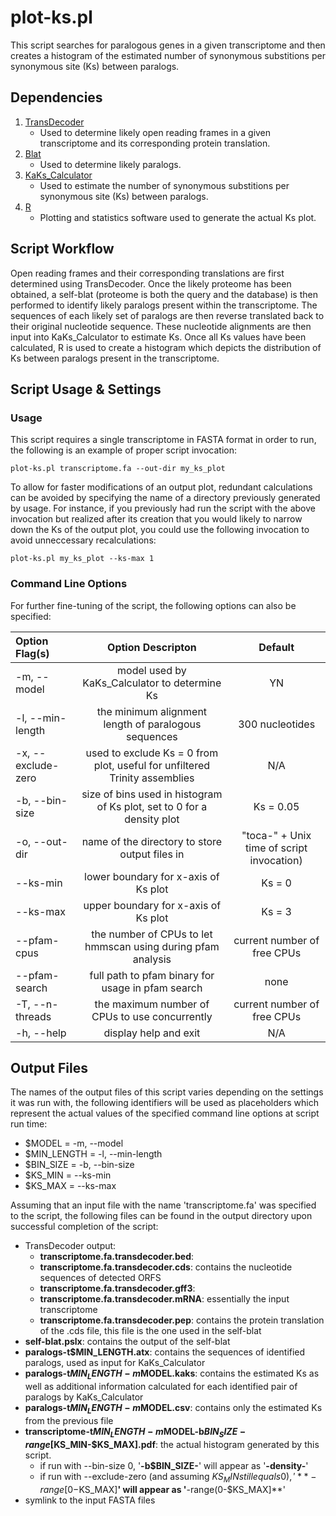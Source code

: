 # plot-ks.pl
This script searches for paralogous genes in a given transcriptome and then creates a histogram of the estimated number of synonymous substitions per synonymous site (Ks) between paralogs.

## Dependencies
1. [TransDecoder](http://sourceforge.net/projects/transdecoder/files/OLDER/TransDecoder_r20140704.tar.gz/download)
	* Used to determine likely open reading frames in a given transcriptome and its corresponding protein translation.
2. [Blat](http://hgdownload.cse.ucsc.edu/admin/exe/)
	* Used to determine likely paralogs.
3. [KaKs_Calculator](https://code.google.com/p/kaks-calculator/downloads/list)
	* Used to estimate the number of synonymous substitions per synonymous site (Ks) between paralogs.
4. [R](http://cran.r-project.org/mirrors.html)
	* Plotting and statistics software used to generate the actual Ks plot.

## Script Workflow
Open reading frames and their corresponding translations are first determined using TransDecoder. Once the likely proteome has been obtained, a self-blat (proteome is both the query and the database) is then performed to identify likely paralogs present within the transcriptome. The sequences of each likely set of paralogs are then reverse translated back to their original nucleotide sequence. These nucleotide alignments are then input into KaKs_Calculator to estimate Ks. Once all Ks values have been calculated, R is used to create a histogram which depicts the distribution of Ks between paralogs present in the transcriptome.

## Script Usage & Settings
### Usage
This script requires a single transcriptome in FASTA format in order to run, the following is an example of proper script invocation:

```
plot-ks.pl transcriptome.fa --out-dir my_ks_plot
```

To allow for faster modifications of an output plot, redundant calculations can be avoided by specifying the name of a directory previously generated by usage. For instance, if you previously had run the script with the above invocation but realized after its creation that you would likely to narrow down the Ks of the output plot, you could use the following invocation to avoid unneccessary recalculations:

```
plot-ks.pl my_ks_plot --ks-max 1
```

### Command Line Options
For further fine-tuning of the script, the following options can also be specified:

| Option Flag(s)             | Option Descripton                                                                                     | Default |
|:---------------------------|:-----------------------------------------------------------------------------------------------------:|:-------:|
| -m, --model | model used by KaKs_Calculator to determine Ks | YN |
| -l, --min-length | the minimum alignment length of paralogous sequences | 300 nucleotides |
| -x, --exclude-zero | used to exclude Ks = 0 from plot, useful for unfiltered Trinity assemblies | N/A |
| -b, --bin-size | size of bins used in histogram of Ks plot, set to 0 for a density plot | Ks = 0.05 |
| -o, --out-dir | name of the directory to store output files in | "toca-" + Unix time of script invocation) |
| --ks-min | lower boundary for x-axis of Ks plot | Ks = 0 |
| --ks-max | upper boundary for x-axis of Ks plot | Ks = 3 |
| --pfam-cpus | the number of CPUs to let hmmscan using during pfam analysis | current number of free CPUs |
| --pfam-search | full path to pfam binary for usage in pfam search | none |
| -T, --n-threads | the maximum number of CPUs to use concurrently | current number of free CPUs |
| -h, --help | display help and exit | N/A |

## Output Files
The names of the output files of this script varies depending on the settings it was run with, the following identifiers will be used as placeholders which represent the actual values of the specified command line options at script run time:
* $MODEL      = -m, --model
* $MIN_LENGTH = -l, --min-length
* $BIN_SIZE   = -b, --bin-size
* $KS_MIN     = --ks-min
* $KS_MAX     = --ks-max

Assuming that an input file with the name 'transcriptome.fa' was specified to the script, the following files can be found in the output directory upon successful completion of the script:

* TransDecoder output:
	* **transcriptome.fa.transdecoder.bed**: 
	* **transcriptome.fa.transdecoder.cds**: contains the nucleotide sequences of detected ORFS
	* **transcriptome.fa.transdecoder.gff3**: 
	* **transcriptome.fa.transdecoder.mRNA**: essentially the input transcriptome
	* **transcriptome.fa.transdecoder.pep**: contains the protein translation of the .cds file, this file is the one used in the self-blat
* **self-blat.pslx**: contains the output of the self-blat
* **paralogs-t$MIN_LENGTH.atx**: contains the sequences of identified paralogs, used as input for KaKs_Calculator
* **paralogs-t$MIN_LENGTH-m$MODEL.kaks**: contains the estimated Ks as well as additional information calculated for each identified pair of paralogs by KaKs_Calculator
* **paralogs-t$MIN_LENGTH-m$MODEL.csv**: contains only the estimated Ks from the previous file
* **transcriptome-t$MIN_LENGTH-m$MODEL-b$BIN_SIZE-range[$KS_MIN-$KS_MAX].pdf**: the actual histogram generated by this script. 
	* if run with --bin-size 0, '**-b$BIN_SIZE-**' will appear as '**-density-**'
	* if run with --exclude-zero (and assuming $KS_MIN still equals 0), '**-range[0-$KS_MAX]**' will appear as '**-range(0-$KS_MAX]**'
* symlink to the input FASTA files
